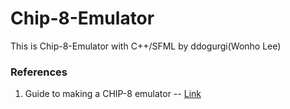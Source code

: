 # Chip-8-Emulator

This is Chip-8-Emulator with C++/SFML by ddogurgi(Wonho Lee)

### References
1. Guide to making a CHIP-8 emulator -- [Link](https://tobiasvl.github.io/blog/write-a-chip-8-emulator/)